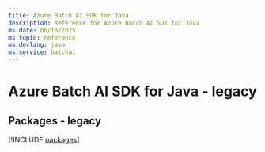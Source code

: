```yaml
---
title: Azure Batch AI SDK for Java
description: Reference for Azure Batch AI SDK for Java
ms.date: 06/16/2025
ms.topic: reference
ms.devlang: java
ms.service: batchai
---
```

# Azure Batch AI SDK for Java - legacy
## Packages - legacy
[!INCLUDE [packages](batch-ai-index.md)]